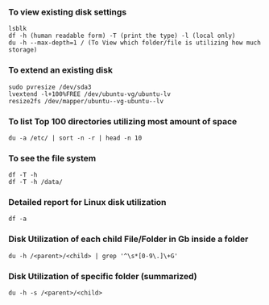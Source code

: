 ### To view existing disk settings
````
lsblk
df -h (human readable form) -T (print the type) -l (local only)
du -h --max-depth=1 / (To View which folder/file is utilizing how much storage)
````
###  To extend an existing disk
````
sudo pvresize /dev/sda3
lvextend -l+100%FREE /dev/ubuntu-vg/ubuntu-lv
resize2fs /dev/mapper/ubuntu--vg-ubuntu--lv
````
### To list Top 100 directories utilizing most amount of space
````
du -a /etc/ | sort -n -r | head -n 10
````
### To see the file system
````
df -T -h
df -T -h /data/
````
### Detailed report for Linux disk utilization
````
df -a
````
### Disk Utilization of each child File/Folder in Gb inside a folder
````
du -h /<parent>/<child> | grep '^\s*[0-9\.]\+G'
````
### Disk Utilization of specific folder (summarized)
````
du -h -s /<parent>/<child>
````
